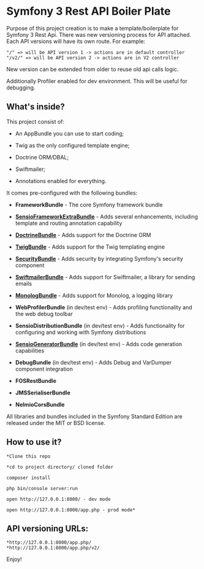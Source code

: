 Symfony 3 Rest API Boiler Plate
===============================

Purpose of this project creation is to make a template/boilerplate for 
Symfony 3 Rest Api. There was new versioning process for API attached.
 Each API versions will have its own route. 
 For example:
     
    "/" => will be API version 1 -> actions are in default controller
    "/v2/" => will be API version 2 -> actions are in V2 controller 
    
 New version can be extended from older to reuse old api calls logic.
 
 Additionally Profiler enabled for dev environment. This will be useful for
 debugging.

What's inside?
--------------

This project consist of:

  * An AppBundle you can use to start coding;

  * Twig as the only configured template engine;

  * Doctrine ORM/DBAL;

  * Swiftmailer;

  * Annotations enabled for everything.

It comes pre-configured with the following bundles:

  * **FrameworkBundle** - The core Symfony framework bundle

  * [**SensioFrameworkExtraBundle**][6] - Adds several enhancements, including
    template and routing annotation capability

  * [**DoctrineBundle**][7] - Adds support for the Doctrine ORM

  * [**TwigBundle**][8] - Adds support for the Twig templating engine

  * [**SecurityBundle**][9] - Adds security by integrating Symfony's security
    component

  * [**SwiftmailerBundle**][10] - Adds support for Swiftmailer, a library for
    sending emails

  * [**MonologBundle**][11] - Adds support for Monolog, a logging library

  * **WebProfilerBundle** (in dev/test env) - Adds profiling functionality and
    the web debug toolbar

  * **SensioDistributionBundle** (in dev/test env) - Adds functionality for
    configuring and working with Symfony distributions

  * [**SensioGeneratorBundle**][13] (in dev/test env) - Adds code generation
    capabilities

  * **DebugBundle** (in dev/test env) - Adds Debug and VarDumper component
    integration
    
  * **FOSRestBundle**
  
  * **JMSSerialiserBundle**  

  * **NelmioCorsBundle**
  
  

All libraries and bundles included in the Symfony Standard Edition are
released under the MIT or BSD license.

How to use it?
--------------
    *Clone this repo

    *cd to project directory/ cloned folder

    composer install

    php bin/console server:run

    open http://127.0.0.1:8000/ - dev mode

    open http://127.0.0.1:8000/app.php - prod mode*
API versioning URLs:
--------------------
    *http://127.0.0.1:8000/app.php/
    *http://127.0.0.1:8000/app.php/v2/



Enjoy!

[1]:  https://symfony.com/doc/3.0/book/installation.html
[6]:  https://symfony.com/doc/current/bundles/SensioFrameworkExtraBundle/index.html
[7]:  https://symfony.com/doc/3.0/book/doctrine.html
[8]:  https://symfony.com/doc/3.0/book/templating.html
[9]:  https://symfony.com/doc/3.0/book/security.html
[10]: https://symfony.com/doc/3.0/cookbook/email.html
[11]: https://symfony.com/doc/3.0/cookbook/logging/monolog.html
[13]: https://symfony.com/doc/3.0/bundles/SensioGeneratorBundle/index.html
